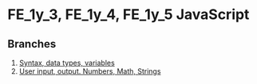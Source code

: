 # FE_1y_3, FE_1y_4, FE_1y_5 JavaScript

## Branches

1. [Syntax, data types, variables](https://github.com/olehhapuk/fe_1y_3-4-5_js/tree/variables)
2. [User input, output. Numbers, Math, Strings](https://github.com/olehhapuk/fe_1y_3-4-5_js/tree/input)
